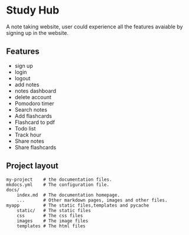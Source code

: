 # Study Hub

A note taking website, user could experience all the features avaiable by signing up in the website.


## Features
- sign up
- login 
- logout
- add notes
- notes dashboard
- delete account
- Pomodoro timer
- Search notes
- Add flashcards
- Flashcard to pdf
- Todo list
- Track hour
- Share notes
- Share flashcards


## Project layout
    my-project    # the documentation files.
    mkdocs.yml    # The configuration file.
    docs/
        index.md  # The documentation homepage.
        ...       # Other markdown pages, images and other files.
    myapp         # The static files,templates and pycache
        static/   # The static files
        css       # The css files
        images    # The image files
        templates # The html files


